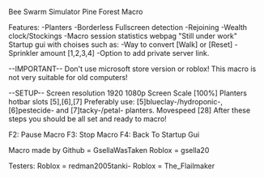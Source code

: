 Bee Swarm Simulator Pine Forest Macro

Features:
-Planters
-Borderless Fullscreen detection
-Rejoining
-Wealth clock/Stockings
-Macro session statistics webpag "Still under work"
Startup gui with choises such as:
-Way to convert [Walk] or [Reset]
-Sprinkler amount [1,2,3,4]
-Option to add private server link.

--IMPORTANT--
Don't use microsoft store version or roblox!
This macro is not very suitable for old computers!

--SETUP--
Screen resolution 1920 1080p
Screen Scale [100%]
Planters hotbar slots [5],[6],[7]
Preferably use: [5]blueclay-/hydroponic-, [6]pestecide- and [7]tacky-/petal- planters.
Movespeed [28]
After these steps you should be all set and ready to macro!

F2: Pause Macro
F3: Stop Macro
F4: Back To Startup Gui

Macro made by
Github = GsellaWasTaken
Roblox = gsella20

Testers:
Roblox = redman2005tanki-
Roblox = The_Flailmaker
